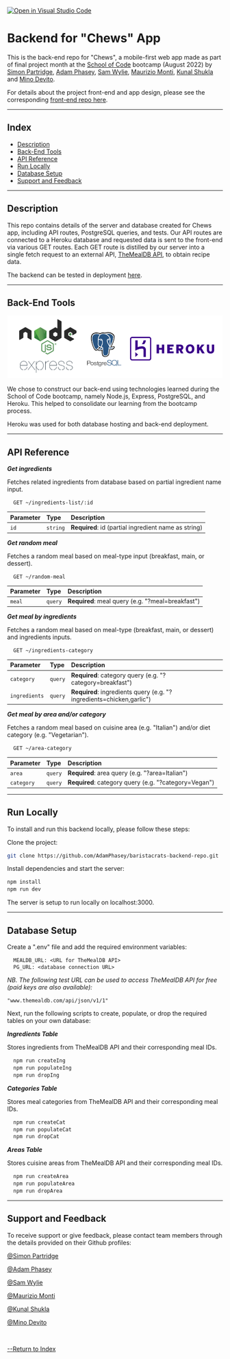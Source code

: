 [![Open in Visual Studio Code](https://classroom.github.com/assets/open-in-vscode-c66648af7eb3fe8bc4f294546bfd86ef473780cde1dea487d3c4ff354943c9ae.svg)](https://github.com/mauriziomonti/baristacrats-backend-final-project.git)

# Backend for "Chews" App

This is the back-end repo for "Chews", a mobile-first web app made as part of final project month at the [School of Code](https://www.schoolofcode.co.uk/) bootcamp (August 2022) by [Simon Partridge](https://github.com/simonpartridge86), [Adam Phasey](https://github.com/AdamPhasey), [Sam Wylie](https://github.com/samsonhumber), [Maurizio Monti](https://github.com/mauriziomonti), [Kunal Shukla](https://github.com/kun-shukla) and [Mino Devito](https://github.com/MagicMino).

For details about the project front-end and app design, please see the corresponding [front-end repo here](https://github.com/simonpartridge86/baristacrats-frontend-final-project).

---

## Index

- [Description](#description)
- [Back-End Tools](#back-end-tools)
- [API Reference](#api-reference)
- [Run Locally](#run-locally)
- [Database Setup](#database-setup)
- [Support and Feedback](#support-and-feedback)

---

## Description

This repo contains details of the server and database created for Chews app, including API routes, PostgreSQL queries, and tests. Our API routes are connected to a Heroku database and requested data is sent to the front-end via various GET routes. Each GET route is distilled by our server into a single fetch request to an external API, [TheMealDB API](https://www.themealdb.com/api.php), to obtain recipe data.

The backend can be tested in deployment [here](https://chews-backend.herokuapp.com/).

---

## Back-End Tools

![Back-end tools](./images/backend-tech.png)

We chose to construct our back-end using technologies learned during the School of Code bootcamp, namely Node.js, Express, PostgreSQL, and Heroku. This helped to consolidate our learning from the bootcamp process.

Heroku was used for both database hosting and back-end deployment.

---

## API Reference

**_Get ingredients_**

Fetches related ingredients from database based on partial ingredient name input.

```http
  GET ~/ingredients-list/:id
```

| Parameter | Type     | Description                                          |
| :-------- | :------- | :--------------------------------------------------- |
| `id`      | `string` | **Required**: id (partial ingredient name as string) |

**_Get random meal_**

Fetches a random meal based on meal-type input (breakfast, main, or dessert).

```http
  GET ~/random-meal
```

| Parameter | Type    | Description                                       |
| :-------- | :------ | :------------------------------------------------ |
| `meal`    | `query` | **Required**: meal query (e.g. "?meal=breakfast") |

**_Get meal by ingredients_**

Fetches a random meal based on meal-type (breakfast, main, or dessert) and ingredients inputs.

```http
  GET ~/ingredients-category
```

| Parameter     | Type    | Description                                                          |
| :------------ | :------ | :------------------------------------------------------------------- |
| `category`    | `query` | **Required**: category query (e.g. "?category=breakfast")            |
| `ingredients` | `query` | **Required**: ingredients query (e.g. "?ingredients=chicken,garlic") |

**_Get meal by area and/or category_**

Fetches a random meal based on cuisine area (e.g. "Italian") and/or diet category (e.g. "Vegetarian").

```http
  GET ~/area-category
```

| Parameter  | Type    | Description                                           |
| :--------- | :------ | :---------------------------------------------------- |
| `area`     | `query` | **Required**: area query (e.g. "?area=Italian")       |
| `category` | `query` | **Required**: category query (e.g. "?category=Vegan") |

---

## Run Locally

To install and run this backend locally, please follow these steps:

Clone the project:

```bash
git clone https://github.com/AdamPhasey/baristacrats-backend-repo.git
```

Install dependencies and start the server:

```bash
npm install
npm run dev
```

The server is setup to run locally on localhost:3000.

---

## Database Setup

Create a ".env" file and add the required environment variables:

```
  MEALDB_URL: <URL for TheMealDB API>
  PG_URL: <database connection URL>
```

_NB. The following test URL can be used to access TheMealDB API for free (paid keys are also available):_

```http
"www.themealdb.com/api/json/v1/1"
```

Next, run the following scripts to create, populate, or drop the required tables on your own database:

**_Ingredients Table_**

Stores ingredients from TheMealDB API and their corresponding meal IDs.

```bash
  npm run createIng
  npm run populateIng
  npm run dropIng
```

**_Categories Table_**

Stores meal categories from TheMealDB API and their corresponding meal IDs.

```bash
  npm run createCat
  npm run populateCat
  npm run dropCat
```

**_Areas Table_**

Stores cuisine areas from TheMealDB API and their corresponding meal IDs.

```bash
  npm run createArea
  npm run populateArea
  npm run dropArea
```

---

## Support and Feedback

To receive support or give feedback, please contact team members through the details provided on their Github profiles:

[@Simon Partridge](https://github.com/simonpartridge86)

[@Adam Phasey](https://github.com/AdamPhasey)

[@Sam Wylie](https://github.com/samsonhumber)

[@Maurizio Monti](https://github.com/mauriziomonti)

[@Kunal Shukla](https://github.com/kun-shukla)

[@Mino Devito](https://github.com/MagicMino)

<br>

[--Return to Index](#index)
